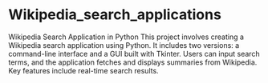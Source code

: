 # Wikipedia_search_applications
Wikipedia Search Application in Python  This project involves creating a Wikipedia search application using Python. It includes two versions: a command-line interface and a GUI built with Tkinter. Users can input search terms, and the application fetches and displays summaries from Wikipedia. Key features include real-time search results.
